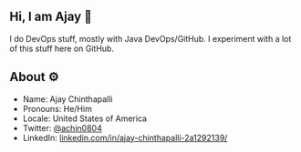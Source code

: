 ## Hi, I am Ajay :wave:
I do DevOps stuff, mostly with Java DevOps/GitHub. I experiment with a lot of this stuff here on GitHub.

## About :gear:
* Name: Ajay Chinthapalli
* Pronouns: He/Him
* Locale: United States of America
* Twitter: [@achin0804](https://twitter.com/achin0804)
* LinkedIn: [linkedin.com/in/ajay-chinthapalli-2a1292139/](https://www.linkedin.com/in/ajay-chinthapalli-2a1292139/)